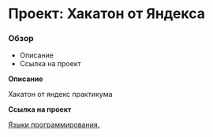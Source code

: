 # Проект: Хакатон от Яндекса

### Обзор
* Описание
* Ссылка на проект

**Описание**

Хакатон от яндекс практикума

**Ссылка на проект**

[Языки программирования.](https://yataknemogy.github.io/hakaton-yandex/)
